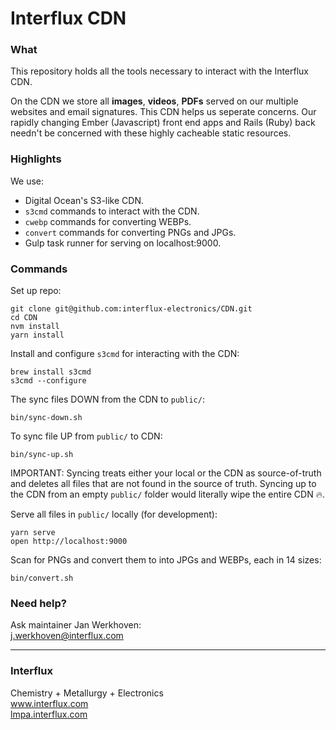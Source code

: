 # Interflux CDN

### What

This repository holds all the tools necessary to interact with the Interflux CDN.

On the CDN we store all **images**, **videos**, **PDFs** served on our multiple websites and email signatures. This CDN helps us seperate concerns. Our rapidly changing Ember (Javascript) front end apps and Rails (Ruby) back needn't be concerned with these highly cacheable static resources.

### Highlights

We use:

- Digital Ocean's S3-like CDN.
- `s3cmd` commands to interact with the CDN.
- `cwebp` commands for converting WEBPs.
- `convert` commands for converting PNGs and JPGs.
- Gulp task runner for serving on localhost:9000.

### Commands

Set up repo:

```
git clone git@github.com:interflux-electronics/CDN.git
cd CDN
nvm install
yarn install
```

Install and configure `s3cmd` for interacting with the CDN:

```
brew install s3cmd
s3cmd --configure
```

The sync files DOWN from the CDN to `public/`:

```
bin/sync-down.sh
```

To sync file UP from `public/` to CDN:

```
bin/sync-up.sh
```

IMPORTANT: Syncing treats either your local or the CDN as source-of-truth and deletes all files that are not found in the source of truth. Syncing up to the CDN from an empty `public/` folder would literally wipe the entire CDN :fire:.

Serve all files in `public/` locally (for development):

```
yarn serve
open http://localhost:9000
```

Scan for PNGs and convert them to into JPGs and WEBPs, each in 14 sizes:

```
bin/convert.sh
```

### Need help?

Ask maintainer Jan Werkhoven:  
<a href="mailto:j.werkhoven@interflux.com">j.werkhoven@interflux.com</a> 

---

### Interflux  
Chemistry + Metallurgy + Electronics  
<a href="https://www.interflux.com">www.interflux.com</a>  
<a href="https://lmpa.interflux.com">lmpa.interflux.com</a>
